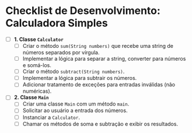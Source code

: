 # Checklist de Desenvolvimento: Calculadora Simples

- [ ] **1. Classe `Calculator`**
    - [ ] Criar o método `sum(String numbers)` que recebe uma string de números separados por vírgula.
    - [ ] Implementar a lógica para separar a string, converter para números e somá-los.
    - [ ] Criar o método `subtract(String numbers)`.
    - [ ] Implementar a lógica para subtrair os números.
    - [ ] Adicionar tratamento de exceções para entradas inválidas (não numéricas).

- [ ] **2. Classe `Main`**
    - [ ] Criar uma classe `Main` com um método `main`.
    - [ ] Solicitar ao usuário a entrada dos números.
    - [ ] Instanciar a `Calculator`.
    - [ ] Chamar os métodos de soma e subtração e exibir os resultados.
